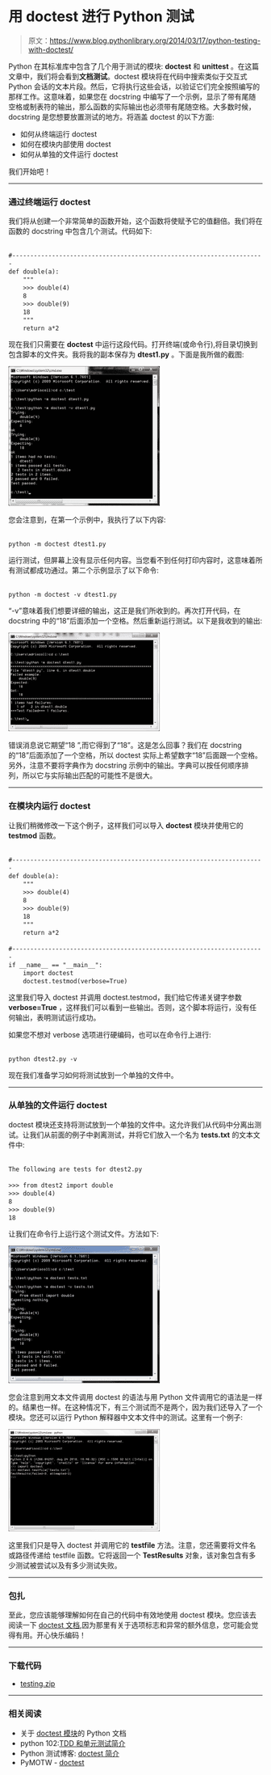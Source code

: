 # 用 doctest 进行 Python 测试

> 原文：<https://www.blog.pythonlibrary.org/2014/03/17/python-testing-with-doctest/>

Python 在其标准库中包含了几个用于测试的模块: **doctest** 和 **unittest** 。在这篇文章中，我们将会看到**文档测试**。doctest 模块将在代码中搜索类似于交互式 Python 会话的文本片段。然后，它将执行这些会话，以验证它们完全按照编写的那样工作。这意味着，如果您在 docstring 中编写了一个示例，显示了带有尾随空格或制表符的输出，那么函数的实际输出也必须带有尾随空格。大多数时候，docstring 是您想要放置测试的地方。将涵盖 doctest 的以下方面:

*   如何从终端运行 doctest
*   如何在模块内部使用 doctest
*   如何从单独的文件运行 doctest

我们开始吧！

* * *

### 通过终端运行 doctest

我们将从创建一个非常简单的函数开始，这个函数将使赋予它的值翻倍。我们将在函数的 docstring 中包含几个测试。代码如下:

```

#----------------------------------------------------------------------
def double(a):
    """
    >>> double(4)
    8
    >>> double(9)
    18
    """
    return a*2

```

现在我们只需要在 **doctest** 中运行这段代码。打开终端(或命令行),将目录切换到包含脚本的文件夹。我将我的副本保存为 **dtest1.py** 。下面是我所做的截图:

[![doctest](img/6116916909f2edd496df96ea1803f927.png)](https://www.blog.pythonlibrary.org/wp-content/uploads/2014/03/doctest.png)

您会注意到，在第一个示例中，我执行了以下内容:

```

python -m doctest dtest1.py

```

运行测试，但屏幕上没有显示任何内容。当您看不到任何打印内容时，这意味着所有测试都成功通过。第二个示例显示了以下命令:

```

python -m doctest -v dtest1.py

```

“-v”意味着我们想要详细的输出，这正是我们所收到的。再次打开代码，在 docstring 中的“18”后面添加一个空格。然后重新运行测试。以下是我收到的输出:

[![doctest_error](img/ee81e92f694b0fe991240aaf8249e0a7.png)](https://www.blog.pythonlibrary.org/wp-content/uploads/2014/03/doctest_error.png)

错误消息说它期望“18 ”,而它得到了“18”。这是怎么回事？我们在 docstring 的“18”后面添加了一个空格，所以 doctest 实际上希望数字“18”后面跟一个空格。另外，注意不要将字典作为 docstring 示例中的输出。字典可以按任何顺序排列，所以它与实际输出匹配的可能性不是很大。

* * *

### 在模块内运行 doctest

让我们稍微修改一下这个例子，这样我们可以导入 **doctest** 模块并使用它的 **testmod** 函数。

```

#----------------------------------------------------------------------
def double(a):
    """
    >>> double(4)
    8
    >>> double(9)
    18
    """
    return a*2

#----------------------------------------------------------------------
if __name__ == "__main__":
    import doctest
    doctest.testmod(verbose=True)

```

这里我们导入 doctest 并调用 doctest.testmod，我们给它传递关键字参数 **verbose=True** ，这样我们可以看到一些输出。否则，这个脚本将运行，没有任何输出，表明测试运行成功。

如果您不想对 verbose 选项进行硬编码，也可以在命令行上进行:

```

python dtest2.py -v

```

现在我们准备学习如何将测试放到一个单独的文件中。

* * *

### 从单独的文件运行 doctest

doctest 模块还支持将测试放到一个单独的文件中。这允许我们从代码中分离出测试。让我们从前面的例子中剥离测试，并将它们放入一个名为 **tests.txt** 的文本文件中:

```

The following are tests for dtest2.py

>>> from dtest2 import double
>>> double(4)
8
>>> double(9)
18

```

让我们在命令行上运行这个测试文件。方法如下:

[![doctest_from_file](img/0d0386bce8592f9ca18dc7eaddf65be6.png)](https://www.blog.pythonlibrary.org/wp-content/uploads/2014/03/doctest_from_file.png)

您会注意到用文本文件调用 doctest 的语法与用 Python 文件调用它的语法是一样的。结果也一样。在这种情况下，有三个测试而不是两个，因为我们还导入了一个模块。您还可以运行 Python 解释器中文本文件中的测试。这里有一个例子:

[![doctest_from_file_intepreter](img/3cbad99330d84a66a52d8a915730ff11.png)](https://www.blog.pythonlibrary.org/wp-content/uploads/2014/03/doctest_from_file_intepreter.png)

这里我们只是导入 doctest 并调用它的 **testfile** 方法。注意，您还需要将文件名或路径传递给 testfile 函数。它将返回一个 **TestResults** 对象，该对象包含有多少测试被尝试以及有多少测试失败。

* * *

### 包扎

至此，您应该能够理解如何在自己的代码中有效地使用 doctest 模块。您应该去阅读一下 [doctest 文档](http://docs.python.org/2/library/doctest.html),因为那里有关于选项标志和异常的额外信息，您可能会觉得有用。开心快乐编码！

* * *

### 下载代码

*   [testing.zip](https://www.blog.pythonlibrary.org/wp-content/uploads/2014/03/testing.zip)

* * *

### 相关阅读

*   关于 [doctest 模块](http://docs.python.org/2/library/doctest.html)的 Python 文档
*   python 102:[TDD 和单元测试简介](https://www.blog.pythonlibrary.org/2011/03/09/python-102-an-intro-to-tdd-and-unittest/)
*   Python 测试博客: [doctest 简介](http://pythontesting.net/framework/doctest/doctest-introduction/)
*   PyMOTW - [doctest](http://pymotw.com/2/doctest/)